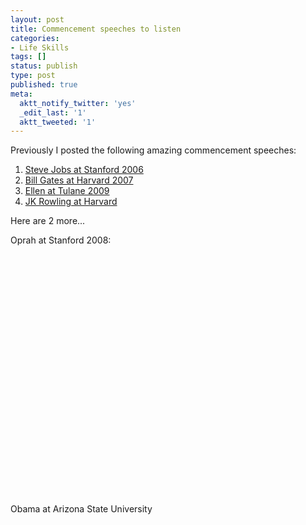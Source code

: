 ```yaml
---
layout: post
title: Commencement speeches to listen
categories:
- Life Skills
tags: []
status: publish
type: post
published: true
meta:
  aktt_notify_twitter: 'yes'
  _edit_last: '1'
  aktt_tweeted: '1'
---
```

Previously I posted the following amazing commencement speeches:
<ol>
	<li><a href="/steve-jobs/">Steve Jobs at Stanford 2006</a></li>
	<li><a href="/speech-by-bill-gates-on-harvard-commencement/">Bill Gates at Harvard 2007</a></li>
	<li><a href="/commencement-speech-from-ellen/">Ellen at Tulane 2009</a></li>
	<li><a href="/jk-rowlings-harvard-commencement-speech/">JK Rowling at Harvard</a></li>
</ol>
Here are 2 more...

Oprah at Stanford 2008:

<object width="480" height="385" classid="clsid:d27cdb6e-ae6d-11cf-96b8-444553540000" codebase="http://download.macromedia.com/pub/shockwave/cabs/flash/swflash.cab#version=6,0,40,0"><param name="allowFullScreen" value="true" /><param name="allowscriptaccess" value="always" /><param name="src" value="http://www.youtube.com/v/CuL7qreqHuE&amp;hl=en_US&amp;fs=1&amp;" /><param name="allowfullscreen" value="true" /><embed width="480" height="385" type="application/x-shockwave-flash" src="http://www.youtube.com/v/CuL7qreqHuE&amp;hl=en_US&amp;fs=1&amp;" allowFullScreen="true" allowscriptaccess="always" allowfullscreen="true" /></object>

Obama at Arizona State University

<object width="480" height="385" classid="clsid:d27cdb6e-ae6d-11cf-96b8-444553540000" codebase="http://download.macromedia.com/pub/shockwave/cabs/flash/swflash.cab#version=6,0,40,0"><param name="allowFullScreen" value="true" /><param name="allowscriptaccess" value="always" /><param name="src" value="http://www.youtube.com/v/Qbel5MhtDq4&amp;hl=en_US&amp;fs=1&amp;" /><param name="allowfullscreen" value="true" /><embed width="480" height="385" type="application/x-shockwave-flash" src="http://www.youtube.com/v/Qbel5MhtDq4&amp;hl=en_US&amp;fs=1&amp;" allowFullScreen="true" allowscriptaccess="always" allowfullscreen="true" /></object>
